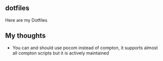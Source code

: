 ## dotfiles
Here are my Dotfiles

## My thoughts
- You can and should use pocom instead of compton, it supports almost all compton scripts but it is actively maintained


